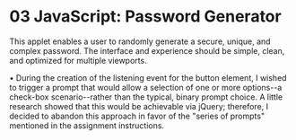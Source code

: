 # 03 JavaScript: Password Generator

<!-- //PURPOSE// -->
  This applet enables a user to randomly generate a secure, unique, and complex password. The interface and experience should be simple, clean, and optimized for multiple viewports.

<!-- //NOTES// -->
  • During the creation of the listening event for the button element, I wished to trigger a prompt that would allow a selection of one or more options--a check-box scenario--rather than the typical, binary prompt choice. A little research showed that this would be achievable via jQuery; therefore, I decided to abandon this approach in favor of the "series of prompts" mentioned in the assignment instructions.